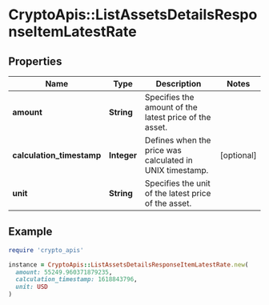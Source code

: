 # CryptoApis::ListAssetsDetailsResponseItemLatestRate

## Properties

| Name | Type | Description | Notes |
| ---- | ---- | ----------- | ----- |
| **amount** | **String** | Specifies the amount of the latest price of the asset. |  |
| **calculation_timestamp** | **Integer** | Defines when the price was calculated in UNIX timestamp. | [optional] |
| **unit** | **String** | Specifies the unit of the latest price of the asset. |  |

## Example

```ruby
require 'crypto_apis'

instance = CryptoApis::ListAssetsDetailsResponseItemLatestRate.new(
  amount: 55249.960371879235,
  calculation_timestamp: 1618843796,
  unit: USD
)
```

